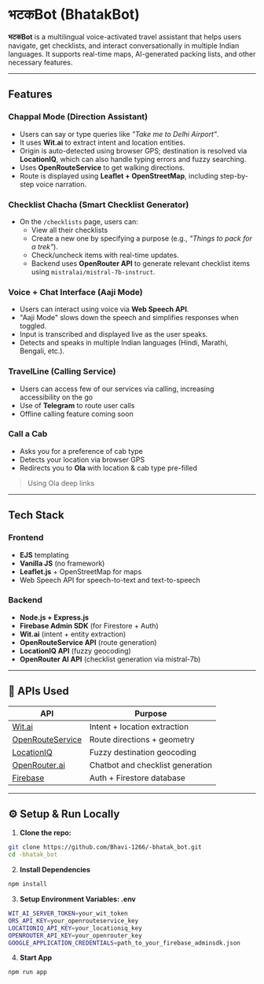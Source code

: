 # भटकBot (BhatakBot)

**भटकBot** is a multilingual voice-activated travel assistant that helps users navigate, get checklists, and interact conversationally in multiple Indian languages. It supports real-time maps, AI-generated packing lists, and other necessary features.

---

## Features

### Chappal Mode (Direction Assistant)
- Users can say or type queries like _"Take me to Delhi Airport"_.
- It uses **Wit.ai** to extract intent and location entities.
- Origin is auto-detected using browser GPS; destination is resolved via **LocationIQ**, which can also handle typing errors and fuzzy searching.
- Uses **OpenRouteService** to get walking directions.
- Route is displayed using **Leaflet + OpenStreetMap**, including step-by-step voice narration.

### Checklist Chacha (Smart Checklist Generator)
- On the `/checklists` page, users can:
  - View all their checklists
  - Create a new one by specifying a purpose (e.g., _"Things to pack for a trek"_).
  - Check/uncheck items with real-time updates.
  - Backend uses **OpenRouter API** to generate relevant checklist items using `mistralai/mistral-7b-instruct`.

### Voice + Chat Interface (Aaji Mode)
- Users can interact using voice via **Web Speech API**.
- "Aaji Mode" slows down the speech and simplifies responses when toggled.
- Input is transcribed and displayed live as the user speaks.
- Detects and speaks in multiple Indian languages (Hindi, Marathi, Bengali, etc.).  

### TravelLine (Calling Service)
- Users can access few of our services via calling, increasing accessibility on the go
- Use of **Telegram** to route user calls
- Offline calling feature coming soon
  
### Call a Cab
- Asks you for a preference of cab type
- Detects your location via browser GPS
- Redirects you to **Ola** with location & cab type pre-filled
> Using Ola deep links


---

## Tech Stack

### Frontend
- **EJS** templating
- **Vanilla JS** (no framework)
- **Leaflet.js** + OpenStreetMap for maps
- Web Speech API for speech-to-text and text-to-speech

### Backend
- **Node.js + Express.js**
- **Firebase Admin SDK** (for Firestore + Auth)
- **Wit.ai** (intent + entity extraction)
- **OpenRouteService API** (route generation)
- **LocationIQ API** (fuzzy geocoding)
- **OpenRouter AI API** (checklist generation via mistral-7b)

---

## 🔗 APIs Used

| API               | Purpose                               |
|------------------|----------------------------------------|
| [Wit.ai](https://wit.ai)               | Intent + location extraction             |
| [OpenRouteService](https://openrouteservice.org/)   | Route directions + geometry             |
| [LocationIQ](https://locationiq.com/)            | Fuzzy destination geocoding             |
| [OpenRouter.ai](https://openrouter.ai)           | Chatbot and checklist generation        |
| [Firebase](https://firebase.google.com)           | Auth + Firestore database               |

---

## ⚙️ Setup & Run Locally

1. **Clone the repo:**
```bash
git clone https://github.com/Bhavi-1266/-bhatak_bot.git
cd -bhatak_bot
```
2. **Install Dependencies**  
```bash
npm install
```  
3. **Setup Environment Variables: .env**  
```bash
WIT_AI_SERVER_TOKEN=your_wit_token
ORS_API_KEY=your_openrouteservice_key
LOCATIONIQ_API_KEY=your_locationiq_key
OPENROUTER_API_KEY=your_openrouter_key
GOOGLE_APPLICATION_CREDENTIALS=path_to_your_firebase_adminsdk.json
```
4. **Start App**  
```bash
npm run app
```
